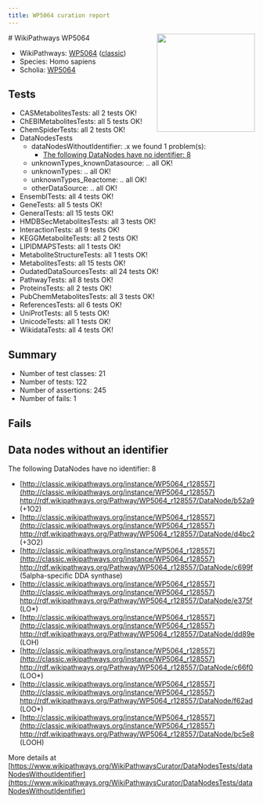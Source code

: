 ```yaml
---
title: WP5064 curation report
---
```


<img style="float: right; width: 200px" src="https://upload.wikimedia.org/wikipedia/commons/thumb/8/83/Wplogo_with_text_500.png/640px-Wplogo_with_text_500.png" />
# WikiPathways WP5064

* WikiPathways: [WP5064](https://wikipathways.org/pathways/WP5064) ([classic](https://classic.wikipathways.org/instance/WP5064))
* Species: Homo sapiens
* Scholia: [WP5064](https://scholia.toolforge.org/wikipathways/WP5064)
## Tests
* CASMetabolitesTests: all 2 tests OK!
* ChEBIMetabolitesTests: all 5 tests OK!
* ChemSpiderTests: all 2 tests OK!
* DataNodesTests
    * dataNodesWithoutIdentifier: .x we found 1 problem(s):
        * [The following DataNodes have no identifier: 8](#d2d32fa7)
    * unknownTypes_knownDatasource: .. all OK!
    * unknownTypes: .. all OK!
    * unknownTypes_Reactome: .. all OK!
    * otherDataSource: .. all OK!
* EnsemblTests: all 4 tests OK!
* GeneTests: all 5 tests OK!
* GeneralTests: all 15 tests OK!
* HMDBSecMetabolitesTests: all 3 tests OK!
* InteractionTests: all 9 tests OK!
* KEGGMetaboliteTests: all 2 tests OK!
* LIPIDMAPSTests: all 1 tests OK!
* MetaboliteStructureTests: all 1 tests OK!
* MetabolitesTests: all 15 tests OK!
* OudatedDataSourcesTests: all 24 tests OK!
* PathwayTests: all 8 tests OK!
* ProteinsTests: all 2 tests OK!
* PubChemMetabolitesTests: all 3 tests OK!
* ReferencesTests: all 6 tests OK!
* UniProtTests: all 5 tests OK!
* UnicodeTests: all 1 tests OK!
* WikidataTests: all 4 tests OK!


## Summary

* Number of test classes: 21
* Number of tests: 122
* Number of assertions: 245
* Number of fails: 1

## Fails

<a name="d2d32fa7" />

## Data nodes without an identifier

The following DataNodes have no identifier: 8

* [http://classic.wikipathways.org/instance/WP5064_r128557](http://classic.wikipathways.org/instance/WP5064_r128557) http://rdf.wikipathways.org/Pathway/WP5064_r128557/DataNode/b52a9 (+1O2)
* [http://classic.wikipathways.org/instance/WP5064_r128557](http://classic.wikipathways.org/instance/WP5064_r128557) http://rdf.wikipathways.org/Pathway/WP5064_r128557/DataNode/d4bc2 (+3O2)
* [http://classic.wikipathways.org/instance/WP5064_r128557](http://classic.wikipathways.org/instance/WP5064_r128557) http://rdf.wikipathways.org/Pathway/WP5064_r128557/DataNode/c699f (5alpha-specific
DDA synthase)
* [http://classic.wikipathways.org/instance/WP5064_r128557](http://classic.wikipathways.org/instance/WP5064_r128557) http://rdf.wikipathways.org/Pathway/WP5064_r128557/DataNode/e375f (LO*)
* [http://classic.wikipathways.org/instance/WP5064_r128557](http://classic.wikipathways.org/instance/WP5064_r128557) http://rdf.wikipathways.org/Pathway/WP5064_r128557/DataNode/dd89e (LOH)
* [http://classic.wikipathways.org/instance/WP5064_r128557](http://classic.wikipathways.org/instance/WP5064_r128557) http://rdf.wikipathways.org/Pathway/WP5064_r128557/DataNode/c66f0 (LOO*)
* [http://classic.wikipathways.org/instance/WP5064_r128557](http://classic.wikipathways.org/instance/WP5064_r128557) http://rdf.wikipathways.org/Pathway/WP5064_r128557/DataNode/f62ad (LOO*)
* [http://classic.wikipathways.org/instance/WP5064_r128557](http://classic.wikipathways.org/instance/WP5064_r128557) http://rdf.wikipathways.org/Pathway/WP5064_r128557/DataNode/bc5e8 (LOOH)


More details at [https://www.wikipathways.org/WikiPathwaysCurator/DataNodesTests/dataNodesWithoutIdentifier](https://www.wikipathways.org/WikiPathwaysCurator/DataNodesTests/dataNodesWithoutIdentifier)

